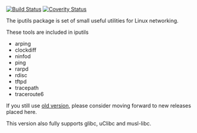 [![Build Status](https://travis-ci.org/iputils/iputils.svg?branch=master)](https://travis-ci.org/iputils/iputils)
[![Coverity Status](https://scan.coverity.com/projects/1944/badge.svg?flat=1)](https://scan.coverity.com/projects/1944)

The iputils package is set of small useful utilities for Linux networking.

These tools are included in iputils
- arping
- clockdiff
- ninfod
- ping
- rarpd
- rdisc
- tftpd
- tracepath
- traceroute6

If you still use [old version](http://www.skbuff.net/iputils/), please consider moving forward to new releases placed here.

This version also fully supports glibc, uClibc and musl-libc.

<!-- vim: set tw=80: -->
